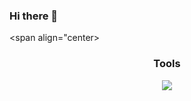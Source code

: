 ### Hi there 👋
<!-- Whoah! You have just found an amazing easter egg -- congrats!  -->
<span align="center>

<h3 align="center">Tools</h3>
<div align="center">
  <!-- https://skillicons.dev/ -->
  <img src="https://skillicons.dev/icons?i=linux,bash,aws,docker,cloudflare,py,rust,ts,js,nodejs,npm,neovim,git,jenkins,postman,tailwind,photoshop,postgres,discordjs,&perline=6" />
</div>
</span>

</span>
